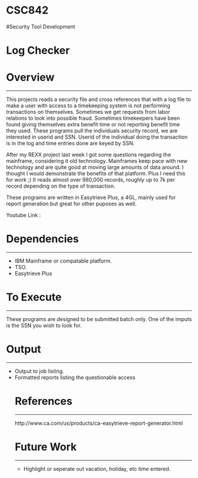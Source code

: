 # CSC842

#Security Tool Development
<h1>Log Checker</h1>
<h1>Overview</h1>
<hr />
<p>
This projects reads a security file and cross references that with a log file to make a user with access to a timekeeping system is not performing transactions on themselves.
Sometimes we get requests from labor relations to look into possible fraud.  Sometimes timekeepers have been found giving themselves extra benefit time or not reporting benefit time they used.
These programs pull the individuals security record, we are interested in userid and SSN.  Userid of the individual doing the transaction is in the log and time entries done are keyed by SSN.
</p>
<p>
After my REXX project last week I got some questions regarding the mainframe, considering it old technology.  Mainframes keep pace with new technology and are quite good at moving large amounts of data around. 
I thought I would demonstrate the benefits of that platform.  Plus I need this for work ;)  It reads almost over 980,000 records, roughly up to 7k per record depending on the type of transaction.
</p>
<p>
These programs are written in Easytrieve Plus, a 4GL, mainly used for report generation but great for other puposes as well.
</p>
<p>Youtube Link : </p>
<h1>Dependencies</h1>
<hr />
<ul>
<li>IBM Mainframe or compatable platform.</li>
<li>TSO.</li>
<li>Easytrieve Plus</li>
</ul>
<h1>To Execute</h1>
<hr />
<p>These programs are designed to be submitted batch only.
One of the imputs is the SSN you wish to look for.
</p>

<h1>Output</h1>
<hr />
<ul>
<li>Output to job listing.</li>
<li>Formatted reports listing the questionable access</li>
<h1>References</h1>
<hr />
<p>http://www.ca.com/us/products/ca-easytrieve-report-generator.html</p>
<h1>Future Work</h1>
<hr />
<ul><li>Highlight or seperate out vacation, holiday, etc time entered.</li></ul>
